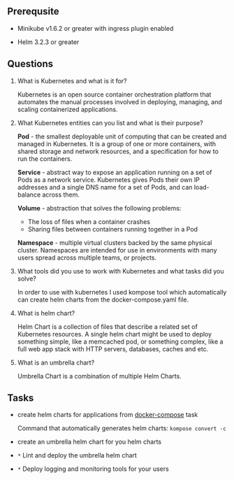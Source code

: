 ## Prerequsite

* Minikube v1.6.2 or greater with ingress plugin enabled

* Helm 3.2.3 or greater

## Questions

1. What is Kubernetes and what is it for?

    Kubernetes is an open source container orchestration platform that automates the manual processes involved in deploying, managing, and scaling containerized applications.

2. What Kubernetes entities can you list and what is their purpose?

    **Pod** - the smallest deployable unit of computing that can be created and managed in Kubernetes. It is a group of one or more containers, with shared storage and network resources, and a specification for how to run the containers. 

    **Service** - abstract way to expose an application running on a set of Pods as a network service. Kubernetes gives Pods their own IP addresses and a single DNS name for a set of Pods, and can load-balance across them.

    **Volume** - abstraction that solves the following problems:
    * The loss of files when a container crashes
    * Sharing files between containers running together in a Pod

    **Namespace** - multiple virtual clusters backed by the same physical cluster. Namespaces are intended for use in environments with many users spread across multiple teams, or projects.


3. What tools did you use to work with Kubernetes and what tasks did you solve?

    In order to use with kubernetes I used kompose tool which automatically can create helm charts from the docker-compose.yaml file.


4. What is helm chart?

    Helm Chart is a collection of files that describe a related set of Kubernetes resources. A single helm chart might be used to deploy something simple, like a memcached pod, or something complex, like a full web app stack with HTTP servers, databases, caches and etc.

5. What is an umbrella chart?

    Umbrella Chart is a combination of multiple Helm Charts.


## Tasks

* create helm charts for applications from [docker-compose](../03%20-%20docker-compose) task

    Command that automatically generates helm charts:
    `kompose convert -c`

* create an umbrella helm chart for you helm charts

* `*` Lint and deploy the umbrella helm chart

* `*` Deploy logging and monitoring tools for your users



